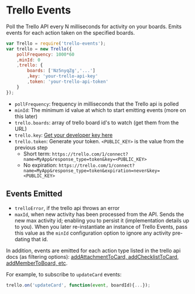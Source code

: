 # Trello Events

Poll the Trello API every N milliseconds for activity on your boards. Emits events for each action taken on the specified boards.

```js
var Trello = require('trello-events');
var trello = new Trello({
	pollFrequency: 1000*60
	,minId: 0
	,trello: {
		boards: ['Nz5nyqZg','...']
		,key: 'your-trello-api-key'
		,token: 'your-trello-api-token'
	}
});
```

- `pollFrequency`: frequency in milliseconds that the Trello api is polled
- `minId`: The minimum id value at which to start emitting events (more on this later)
- `trello.boards`: array of trello board id's to watch (get them from the URL)
- `trello.key`: [Get your developer key here](https://trello.com/1/appKey/generate)
- `trello.token`: Generate your token. `<PUBLIC_KEY>` is the value from the previous step
    - Short term: `https://trello.com/1/connect?name=MyApp&response_type=token&key=<PUBLIC_KEY>`
    - No expiration: `https://trello.com/1/connect?name=MyApp&response_type=token&expiration=never&key=<PUBLIC_KEY>`

## Events Emitted

- `trelloError`, if the trello api throws an error
- `maxId`, when new activity has been processed from the API. Sends the new max activity id; enabling you to persist it (implementation details up to you). When you later re-instantiate an instance of Trello Events, pass this value as the `minId` configuration option to ignore any activity pre-dating that id.

In addition, events are emitted for each action type listed in the trello api docs (as filtering options): [addAttachmentToCard, addChecklistToCard, addMemberToBoard, etc](https://trello.com/docs/api/board/index.html#get-1-boards-board-id-actions).

For example, to subscribe to `updateCard` events:

```js
trello.on('updateCard', function(event, boardId){...});
```
